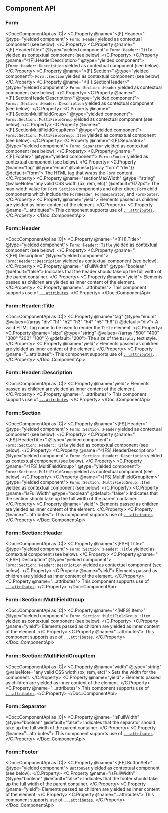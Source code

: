 ## Component API

### Form

<Doc::ComponentApi as |C|>
  <C.Property @name="<[F].Header>" @type="yielded component">
    `Form::Header` yielded as contextual component (see below).
  </C.Property>
  <C.Property @name="<[F].HeaderTitle>" @type="yielded component">
    `Form::Header::Title` yielded as contextual component (see below).
  </C.Property>
  <C.Property @name="<[F].HeaderDescription>" @type="yielded component">
    `[Form::Header::Description` yielded as contextual component (see below).
  </C.Property>
  <C.Property @name="<[F].Section>" @type="yielded component">
    `Form::Section` yielded as contextual component (see below).
  </C.Property>
  <C.Property @name="<[F].SectionHeader>" @type="yielded component">
    `Form::Section::Header` yielded as contextual component (see below).
  </C.Property>
  <C.Property @name="<[F].SectionHeaderDescription>" @type="yielded component">
    `Form::.Section::Header::Description` yielded as contextual component (see below).
  </C.Property>
  <C.Property @name="<[F].SectionMultiFieldGroup>" @type="yielded component">
    `Form::Section::MultiFieldGroup` yielded as contextual component (see below).
  </C.Property>
  <C.Property @name="<[F].SectionMultiFieldGroupItem>" @type="yielded component">
    `Form::Section::MultiFieldGroup::Item` yielded as contextual component (see below).
  </C.Property>
  <C.Property @name="<[F].Separator>" @type="yielded component">
    `Form::Separator` yielded as contextual component (see below).
  </C.Property>
  <C.Property @name="<[F].Footer>" @type="yielded component">
    `Form::Footer` yielded as contextual component (see below).
  </C.Property>
  <C.Property @name="tag" @type="enum" @values={{array "form" "div"}} @default="form">
    The HTML tag that wraps the `Form` content.
  </C.Property>
  <C.Property @name="sectionMaxWidth" @type="string" @valueNote="any valid CSS width (px, rem, etc)" @default="672px">
    The max-width value for `Form Section` components and other direct `Form` child components which include the `FormHeader`, `FormSeparator`, and `FormFooter`.
  </C.Property>
  <C.Property @name="yield">
    Elements passed as children are yielded as inner content of the element.
  </C.Property>
  <C.Property @name="...attributes">
    This component supports use of [`...attributes`](https://guides.emberjs.com/release/in-depth-topics/patterns-for-components/#toc_attribute-ordering).
  </C.Property>
</Doc::ComponentApi>

### Form::Header

<Doc::ComponentApi as |C|>
  <C.Property @name="<[FH].Title>" @type="yielded component">
    `Form::Header::Title` yielded as contextual component (see below).
  </C.Property>
  <C.Property @name="<[FH].Description" @type="yielded component">
    `Form::Header::Description` yielded as contextual component (see below).
  </C.Property>
  <C.Property @name="isFullWidth" @type="boolean" @default="false">
    Indicates that the header should take up the full width of the parent container.
  </C.Property>
  <C.Property @name="yield">
    Elements passed as children are yielded as inner content of the element.
  </C.Property>
  <C.Property @name="...attributes">
    This component supports use of [`...attributes`](https://guides.emberjs.com/release/in-depth-topics/patterns-for-components/#toc_attribute-ordering).
  </C.Property>
</Doc::ComponentApi>

### Form::Header::Title

<Doc::ComponentApi as |C|>
  <C.Property @name="tag" @type="enum" @values={{array "div" "h1" "h2" "h3" "h4" "h5" "h6"}} @default="div">
    A valid HTML tag name to be used to render the `Title` element.
  </C.Property>
  <C.Property @name="size" @type="string" @values={{array "500" "400" "300" "200" "100" }} @default="200">
    The size of the `Display` text style.
  </C.Property>
  <C.Property @name="yield">
    Elements passed as children are yielded as inner content of the element.
  </C.Property>
  <C.Property @name="...attributes">
    This component supports use of [`...attributes`](https://guides.emberjs.com/release/in-depth-topics/patterns-for-components/#toc_attribute-ordering).
  </C.Property>
</Doc::ComponentApi>

### Form::Header::Description

<Doc::ComponentApi as |C|>
  <C.Property @name="yield">
    Elements passed as children are yielded as inner content of the element.
  </C.Property>
  <C.Property @name="...attributes">
    This component supports use of [`...attributes`](https://guides.emberjs.com/release/in-depth-topics/patterns-for-components/#toc_attribute-ordering).
  </C.Property>
</Doc::ComponentApi>

### Form::Section

<Doc::ComponentApi as |C|>
  <C.Property @name="<[FS].Header>" @type="yielded component">
    `Form::Section::Header` yielded as contextual component (see below).
  </C.Property>
  <C.Property @name="<[FS].HeaderTitle>" @type="yielded component">
    `Form::Section::Header::Title` yielded as contextual component (see below).
  </C.Property>
  <C.Property @name="<[FS].HeaderDescription>" @type="yielded component">
    `Form::Section::Header::Description` yielded as contextual component (see below).
  </C.Property>
  <C.Property @name="<[FS].MultiFieldGroup>" @type="yielded component">
    `Form::Section::MultiFieldGroup` yielded as contextual component (see below).
  </C.Property>
  <C.Property @name="<[FS].MultiFieldGroupItem>" @type="yielded component">
    `Form::Section::MultiFieldGroup::Item` yielded as contextual component (see below).
  </C.Property>
  <C.Property @name="isFullWidth" @type="boolean" @default="false">
    Indicates that the section should take up the full width of the parent container.
  </C.Property>
  <C.Property @name="yield">
    Elements passed as children are yielded as inner content of the element.
  </C.Property>
  <C.Property @name="...attributes">
    This component supports use of [`...attributes`](https://guides.emberjs.com/release/in-depth-topics/patterns-for-components/#toc_attribute-ordering).
  </C.Property>
</Doc::ComponentApi>

### Form::Section::Header

<Doc::ComponentApi as |C|>
  <C.Property @name="<[FSH].Title>" @type="yielded component">
    `Form::Section::Header::Title` yielded as contextual component (see below).
  </C.Property>
  <C.Property @name="<[FSH].Description" @type="yielded component">
    `Form::Section::Header::Description` yielded as contextual component (see below).
  </C.Property>
  <C.Property @name="yield">
    Elements passed as children are yielded as inner content of the element.
  </C.Property>
  <C.Property @name="...attributes">
    This component supports use of [`...attributes`](https://guides.emberjs.com/release/in-depth-topics/patterns-for-components/#toc_attribute-ordering).
  </C.Property>
</Doc::ComponentApi>

### Form::Section::MultiFieldGroup

<Doc::ComponentApi as |C|>
  <C.Property @name="<[MFG].Item>" @type="yielded component">
    `Form::Section::MultiFieldGroup::Item` yielded as contextual component (see below).
  </C.Property>
  <C.Property @name="yield">
    Elements passed as children are yielded as inner content of the element.
  </C.Property>
  <C.Property @name="...attributes">
    This component supports use of [`...attributes`](https://guides.emberjs.com/release/in-depth-topics/patterns-for-components/#toc_attribute-ordering).
  </C.Property>
</Doc::ComponentApi>

### Form::Section::MultiFieldGroupItem

<Doc::ComponentApi as |C|>
  <C.Property @name="width" @type="string" @valueNote="any valid CSS width (px, rem, etc)">
    Sets the width for the component.
  </C.Property>
  <C.Property @name="yield">
    Elements passed as children are yielded as inner content of the element.
  </C.Property>
  <C.Property @name="...attributes">
    This component supports use of [`...attributes`](https://guides.emberjs.com/release/in-depth-topics/patterns-for-components/#toc_attribute-ordering).
  </C.Property>
</Doc::ComponentApi>

### Form::Separator

<Doc::ComponentApi as |C|>
  <C.Property @name="isFullWidth" @type="boolean" @default="false">
    Indicates that the separator should take up the full width of the parent container.
  </C.Property>
  <C.Property @name="...attributes">
    This component supports use of [`...attributes`](https://guides.emberjs.com/release/in-depth-topics/patterns-for-components/#toc_attribute-ordering).
  </C.Property>
</Doc::ComponentApi>

### Form::Footer

<Doc::ComponentApi as |C|>
  <C.Property @name="<[FF].ButtonSet>" @type="yielded component">
    `ButtonSet` yielded as contextual component (see below).
  </C.Property>
  <C.Property @name="isFullWidth" @type="boolean" @default="false">
    Indicates that the footer should take up the full width of the parent container.
  </C.Property>
  <C.Property @name="yield">
    Elements passed as children are yielded as inner content of the element.
  </C.Property>
  <C.Property @name="...attributes">
    This component supports use of [`...attributes`](https://guides.emberjs.com/release/in-depth-topics/patterns-for-components/#toc_attribute-ordering).
  </C.Property>
</Doc::ComponentApi>
